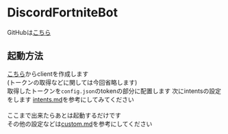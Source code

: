 # DiscordFortniteBot
GitHubは[こちら](https://github.com/p-yttor4869/DiscordFortniteBot)

## 起動方法
[こちら](https://discord.com/developers/applications/)からclientを作成します
<br>(トークンの取得などに関しては今回省略します)
<br>取得したトークンを`config.json`のtokenの部分に配置します
次にintentsの設定をします
[intents.md](https://github.com/p-yttor4869/DiscordFortniteBot/blob/main/docs/intents.md)を参考にしてみてください
<br><br>ここまで出来たらあとは起動するだけです
<br>その他の設定などは[custom.md](https://github.com/p-yttor4869/DiscordFortniteBot/blob/main/docs/custom.md)を参考にしてください
